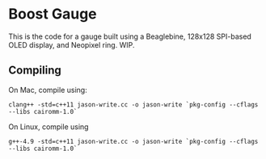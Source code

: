 # Boost Gauge

This is the code for a gauge built using a Beaglebine, 128x128 SPI-based OLED display, and Neopixel ring. WIP.


## Compiling

On Mac, compile using:

```
clang++ -std=c++11 jason-write.cc -o jason-write `pkg-config --cflags --libs cairomm-1.0`
```

On Linux, compile using

```
g++-4.9 -std=c++11 jason-write.cc -o jason-write `pkg-config --cflags --libs cairomm-1.0`
```
